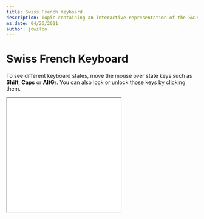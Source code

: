 ```yaml
--- 
title: Swiss French Keyboard 
description: Topic containing an interactive representation of the Swiss French Keyboard 
ms.date: 04/26/2021 
author: jowilco 
--- 
```

 
# Swiss French Keyboard 
 
To see different keyboard states, move the mouse over state keys such as **Shift**, **Caps** or **AltGr**. You can also lock or unlock those keys by clicking them. 
 
<iframe src="kbdsf_2.html" height="300"></iframe> 
